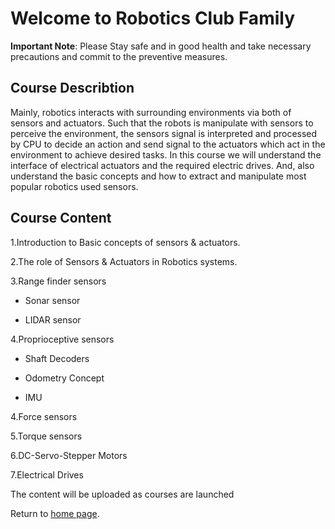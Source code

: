 # Welcome to Robotics Club Family
**Important Note**: Please Stay safe and in good health and take necessary precautions and commit to the preventive measures.

## Course Describtion
Mainly, robotics interacts with surrounding environments via both of sensors and actuators. Such that the robots is manipulate with sensors to perceive the environment, the sensors signal is interpreted and processed by CPU to decide an action and send signal to the actuators which act in the environment to achieve desired tasks. In this course we will understand the interface of electrical actuators and the required electric drives. And, also understand the basic concepts and how to extract and manipulate most popular robotics used sensors.
## Course Content

1.Introduction to Basic concepts of sensors & actuators.

2.The role of Sensors & Actuators in Robotics systems.

3.Range finder sensors

- Sonar sensor 

- LIDAR sensor

4.Proprioceptive sensors

- Shaft Decoders

- Odometry Concept

- IMU

4.Force sensors

5.Torque sensors

6.DC-Servo-Stepper Motors

7.Electrical Drives

The content will be uploaded as courses are launched
  
Return to [home page](https://ejust-robotics-club.github.io/Ejust-Robotics-Club/).
